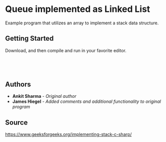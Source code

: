 # Queue implemented as Linked List

Example program that utilizes an array to implement a stack data structure.

## Getting Started

Download, and then compile and run in your favorite editor.

## 
![]()

## 
![]()

## Authors

* **Ankit Sharma** - *Original author*
* **James Hiegel** - *Added comments and additional functionality to original program*

## Source

https://www.geeksforgeeks.org/implementing-stack-c-sharp/